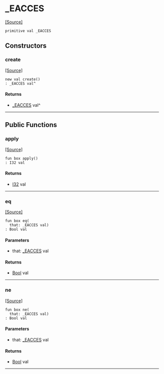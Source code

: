 # _EACCES
<span class="source-link">[[Source]](src/files/file.md#L37)</span>
```pony
primitive val _EACCES
```

## Constructors

### create
<span class="source-link">[[Source]](src/files/file.md#L37)</span>


```pony
new val create()
: _EACCES val^
```

#### Returns

* [_EACCES](files-_EACCES.md) val^

---

## Public Functions

### apply
<span class="source-link">[[Source]](src/files/file.md#L38)</span>


```pony
fun box apply()
: I32 val
```

#### Returns

* [I32](builtin-I32.md) val

---

### eq
<span class="source-link">[[Source]](src/files/file.md#L38)</span>


```pony
fun box eq(
  that: _EACCES val)
: Bool val
```
#### Parameters

*   that: [_EACCES](files-_EACCES.md) val

#### Returns

* [Bool](builtin-Bool.md) val

---

### ne
<span class="source-link">[[Source]](src/files/file.md#L38)</span>


```pony
fun box ne(
  that: _EACCES val)
: Bool val
```
#### Parameters

*   that: [_EACCES](files-_EACCES.md) val

#### Returns

* [Bool](builtin-Bool.md) val

---

